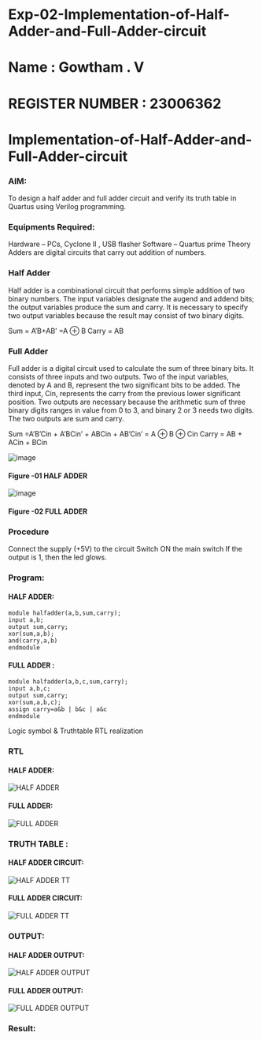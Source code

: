 # Exp-02-Implementation-of-Half-Adder-and-Full-Adder-circuit
# Name : Gowtham . V
# REGISTER NUMBER : 23006362
# Implementation-of-Half-Adder-and-Full-Adder-circuit
### AIM:
To design a half adder and full adder circuit and verify its truth table in Quartus using Verilog programming.

### Equipments Required:
Hardware – PCs, Cyclone II , USB flasher
Software – Quartus prime
Theory
Adders are digital circuits that carry out addition of numbers.

### Half Adder
Half adder is a combinational circuit that performs simple addition of two binary numbers. The input variables designate the augend and addend bits; the output variables produce the sum and carry. It is necessary to specify two output variables because the result may consist of two binary digits.

Sum = A’B+AB’ =A ⊕ B Carry = AB

### Full Adder
Full adder is a digital circuit used to calculate the sum of three binary bits. It consists of three inputs and two outputs. Two of the input variables, denoted by A and B, represent the two significant bits to be added. The third input, Cin, represents the carry from the previous lower significant position. Two outputs are necessary because the arithmetic sum of three binary digits ranges in value from 0 to 3, and binary 2 or 3 needs two digits. The two outputs are sum and carry.

Sum =A’B’Cin + A’BCin’ + ABCin + AB’Cin’ = A ⊕ B ⊕ Cin Carry = AB + ACin + BCin

 ![image](https://user-images.githubusercontent.com/36288975/163552156-a13e5a56-c638-4110-97d9-8896907c8d25.png)

#### Figure -01 HALF ADDER 


![image](https://user-images.githubusercontent.com/36288975/163552057-b3547877-6d07-45b4-b7e0-bcfebfad9e1d.png)

#### Figure -02 FULL ADDER 

### Procedure

Connect the supply (+5V) to the circuit
Switch ON the main switch
If the output is 1, then the led glows.
### Program:
#### HALF ADDER:
```
module halfadder(a,b,sum,carry);
input a,b;
output sum,carry;
xor(sum,a,b);
and(carry,a,b)
endmodule
```
#### FULL ADDER :
```
module halfadder(a,b,c,sum,carry);
input a,b,c;
output sum,carry;
xor(sum,a,b,c);
assign carry=a&b | b&c | a&c
endmodule
```
Logic symbol & Truthtable
RTL realization
### RTL
#### HALF ADDER:
![HALF ADDER](https://github.com/Gowtham-jk/Exp-02-Implementation-of-Half-Adder-and-Full-Adder-circuit/assets/149857834/be4864e5-a131-4148-bdc9-eec82fe649bd)
#### FULL ADDER:
![FULL ADDER](https://github.com/Gowtham-jk/Exp-02-Implementation-of-Half-Adder-and-Full-Adder-circuit/assets/149857834/7a966e29-3dbb-40d5-b95b-de2bd175f3f5)

### TRUTH TABLE :
#### HALF ADDER CIRCUIT:
![HALF ADDER TT](https://github.com/Gowtham-jk/Exp-02-Implementation-of-Half-Adder-and-Full-Adder-circuit/assets/149857834/07881f8e-34b7-4bd3-9a11-eb3743539a4f)
#### FULL ADDER CIRCUIT:
![FULL ADDER TT](https://github.com/Gowtham-jk/Exp-02-Implementation-of-Half-Adder-and-Full-Adder-circuit/assets/149857834/dccb327f-7c7a-4ef9-841e-19e55f9a5f91)



### OUTPUT:
#### HALF ADDER OUTPUT:
![HALF ADDER OUTPUT](https://github.com/Gowtham-jk/Exp-02-Implementation-of-Half-Adder-and-Full-Adder-circuit/assets/149857834/650f4926-27a0-4970-be85-0b926b2d2dcc)
#### FULL ADDER OUTPUT:
![FULL ADDER OUTPUT](https://github.com/Gowtham-jk/Exp-02-Implementation-of-Half-Adder-and-Full-Adder-circuit/assets/149857834/8fc9cd01-5e90-4933-8c6a-3a2251566e28)

### Result:
